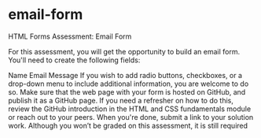 # email-form
HTML Forms Assessment: Email Form

For this assessment, you will get the opportunity to build an email form. You'll need to create the following fields:

Name
Email
Message
If you wish to add radio buttons, checkboxes, or a drop-down menu to include additional information, you are welcome to do so. Make sure that the web page with your form is hosted on GitHub, and publish it as a GitHub page. If you need a refresher on how to do this, review the GitHub introduction in the HTML and CSS fundamentals module or reach out to your peers. When you're done, submit a link to your solution work. Although you won’t be graded on this assessment, it is still required
